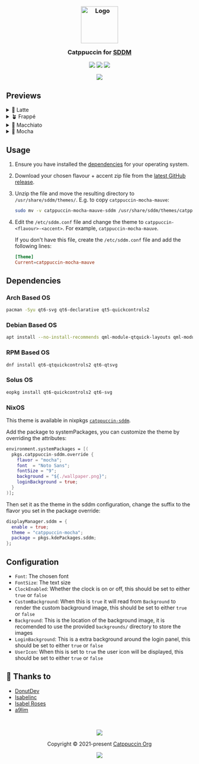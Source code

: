 <h3 align="center">
 <img src="https://raw.githubusercontent.com/catppuccin/catppuccin/main/assets/logos/exports/1544x1544_circle.png" width="100" alt="Logo"/><br/>
 <img src="https://raw.githubusercontent.com/catppuccin/catppuccin/main/assets/misc/transparent.png" height="30" width="0px"/>
 Catppuccin for <a href="https://github.com/sddm/sddm/">SDDM</a>
 <img src="https://raw.githubusercontent.com/catppuccin/catppuccin/main/assets/misc/transparent.png" height="30" width="0px"/>
</h3>

<p align="center">
    <a href="https://github.com/catppuccin/sddm/stargazers"><img src="https://img.shields.io/github/stars/catppuccin/sddm?colorA=363a4f&colorB=b7bdf8&style=for-the-badge"></a>
    <a href="https://github.com/catppuccin/sddm/issues"><img src="https://img.shields.io/github/issues/catppuccin/sddm?colorA=363a4f&colorB=f5a97f&style=for-the-badge"></a>
    <a href="https://github.com/catppuccin/sddm/contributors"><img src="https://img.shields.io/github/contributors/catppuccin/sddm?colorA=363a4f&colorB=a6da95&style=for-the-badge"></a>
</p>

<p align="center">
  <img src="assets/preview.webp"/>
</p>

## Previews

<details>
<summary>🌻 Latte</summary>
<img src="assets/latte.webp"/>
</details>
<details>
<summary>🪴 Frappé</summary>
<img src="assets/frappe.webp"/>
</details>
<details>
<summary>🌺 Macchiato</summary>
<img src="assets/macchiato.webp"/>
</details>
<details>
<summary>🌿 Mocha</summary>
<img src="assets/mocha.webp"/>
</details>

## Usage

1. Ensure you have installed the [dependencies](#dependencies) for your operating system.
2. Download your chosen flavour + accent zip file from the [latest GitHub release](https://github.com/catppuccin/sddm/releases/latest).
3. Unzip the file and move the resulting directory to `/usr/share/sddm/themes/`. E.g. to copy `catppuccin-mocha-mauve`:

    ```bash
    sudo mv -v catppuccin-mocha-mauve-sddm /usr/share/sddm/themes/catppuccin-mocha-mauve
    ```

4. Edit the `/etc/sddm.conf` file and change the theme to `catppuccin-<flavour>-<accent>`. For example, `catppuccin-mocha-mauve`.

   If you don't have this file, create the `/etc/sddm.conf` file and add the following lines:

   ```conf
   [Theme]
   Current=catppuccin-mocha-mauve
   ```

## Dependencies

### Arch Based OS

```bash
pacman -Syu qt6-svg qt6-declarative qt5-quickcontrols2
```

### Debian Based OS

```bash
apt install --no-install-recommends qml-module-qtquick-layouts qml-module-qtquick-controls2 qml-module-qtquick-window2 libqt6svg6
```

### RPM Based OS

```bash
dnf install qt6-qtquickcontrols2 qt6-qtsvg
```

### Solus OS

```bash
eopkg install qt6-quickcontrols2 qt6-svg
```

### NixOS

This theme is available in nixpkgs [`catppuccin-sddm`](https://github.com/NixOS/nixpkgs/blob/master/pkgs/by-name/ca/catppuccin-sddm/package.nix).

Add the package to systemPackages, you can customize the theme by overriding the attributes:

```nix
environment.systemPackages = [(
  pkgs.catppuccin-sddm.override {
    flavor = "mocha";
    font  = "Noto Sans";
    fontSize = "9";
    background = "${./wallpaper.png}";
    loginBackground = true;
  }
)];
```

Then set it as the theme in the sddm configuration, change the suffix to the flavor you set in the package override:

```nix
displayManager.sddm = {
  enable = true;
  theme = "catppuccin-mocha";
  package = pkgs.kdePackages.sddm;
};
```

## Configuration

- `Font`: The chosen font
- `FontSize`: The text size
- `ClockEnabled`: Whether the clock is on or off, this should be set to either `true` or `false`
- `CustomBackground`: When this is `true` it will read from `Background` to render the custom background image, this should be set to either `true` or `false`
- `Background`: This is the location of the background image, it is recomended to use the provided `backgrounds/` directory to store the images
- `LoginBackground`: This is a extra background around the login panel, this should be set to either `true` or `false`
- `UserIcon`: When this is set to `true` the user icon will be displayed, this should be set to either `true` or `false`

## 💝 Thanks to

- [DonutDev](https://github.com/DonutDev)
- [Isabelinc](https://github.com/Isabelincorp)
- [Isabel Roses](https://github.com/isabelroses)
- [a9lim](https://github.com/a9lim)

&nbsp;

<p align="center"><img src="https://raw.githubusercontent.com/catppuccin/catppuccin/main/assets/footers/gray0_ctp_on_line.svg?sanitize=true" /></p>
<p align="center">Copyright &copy; 2021-present <a href="https://github.com/catppuccin" target="_blank">Catppuccin Org</a>
<p align="center"><a href="https://github.com/catppuccin/catppuccin/blob/main/LICENSE"><img src="https://img.shields.io/static/v1.svg?style=for-the-badge&label=License&message=MIT&logoColor=d9e0ee&colorA=363a4f&colorB=b7bdf8"/></a></p>
